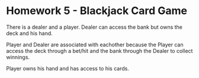 Homework 5 - Blackjack Card Game
===

There is a dealer and a player.
Dealer can access the bank but owns the deck and his hand.

Player and Dealer are associated with eachother because the Player can access the deck through a bet/hit and the bank through the Dealer to collect winnings.

Player owns his hand and has access to his cards.
